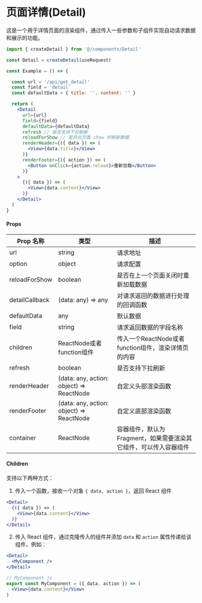 # 页面详情(Detail)

这是一个用于详情页面的渲染组件，通过传入一些参数和子组件实现自动请求数据和展示的功能。

```jsx
import { createDetail } from '@/components/Detail'

const Detail = createDetail(useRequest)

const Example = () => {

  const url = '/api/get_detail'
  const field = 'detail'
  const defaultData = { title: '', content: '' }

  return (
    <Detail
      url={url}
      field={field}
      defaultData={defaultData}
      refresh // 是否支持下拉刷新
      reloadForShow // 是否在页面 show 时刷新数据
      renderHeader={({ data }) => (
        <View>{data.title}</View>
      )}
      renderFooter={({ action }) => (
        <Button onClick={action.reload}>重新加载</Button>
      )}
    >
      {({ data }) => (
        <View>{data.content}</View>
      )}
    </Detail>
  )
}
```

#### Props

| Prop 名称      | 类型                                     | 描述                                                             |
| -------------- | ---------------------------------------- | ---------------------------------------------------------------- |
| url            | string                                   | 请求地址                                                         |
| option         | object                                   | 请求配置                                                         |
| reloadForShow  | boolean                                  | 是否在上一个页面关闭时重新加载数据                               |
| detailCallback | (data: any) => any                       | 对请求返回的数据进行处理的回调函数                               |
| defaultData    | any                                      | 默认数据                                                         |
| field          | string                                   | 请求返回数据的字段名称                                           |
| children       | ReactNode或者function组件                | 传入一个ReactNode或者function组件，渲染详情页的内容              |
| refresh        | boolean                                  | 是否支持下拉刷新                                                 |
| renderHeader   | (data: any, action: object) => ReactNode | 自定义头部渲染函数                                               |
| renderFooter   | (data: any, action: object) => ReactNode | 自定义底部渲染函数                                               |
| container      | ReactNode                                | 容器组件，默认为Fragment，如果需要渲染其它组件，可以传入容器组件 |

#### Children

支持以下两种方式：

1. 传入一个函数，接收一个对象 `{ data, action }`，返回 React 组件

```jsx
<Detail>
  {({ data }) => (
    <View>{data.content}</View>
  )}
</Detail>
```

2. 传入 React 组件，通过克隆传入的组件并添加 `data` 和 `action` 属性传递给该组件，例如：

```jsx
<Detail>
  <MyComponent />
</Detail>

// MyComponent.js
export const MyComponent = ({ data, action }) => (
  <View>{data.content}</View>
)
```